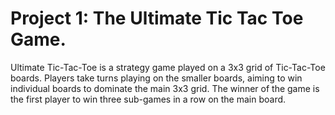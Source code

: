 # Project 1: The Ultimate Tic Tac Toe Game.

Ultimate Tic-Tac-Toe is a strategy game played on a 3x3 grid of Tic-Tac-Toe boards. Players take turns playing on the smaller boards, aiming to win individual boards to dominate the main 3x3 grid. The winner of the game is the first player to win three sub-games in a row on the main board.
